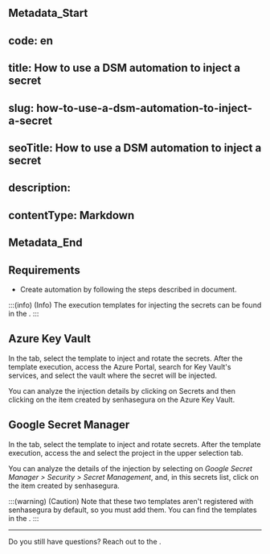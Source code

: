 ## Metadata_Start 
## code: en
## title: How to use a DSM automation to inject a secret 
## slug: how-to-use-a-dsm-automation-to-inject-a-secret 
## seoTitle: How to use a DSM automation to inject a secret 
## description:  
## contentType: Markdown 
## Metadata_End
## Requirements

* Create automation by following the steps described in document.

:::(info) (Info)
The execution templates for injecting the secrets can be found in the .
:::

## Azure Key Vault

In the  tab, select the  template to inject and rotate the secrets. After the template execution, access the Azure Portal, search for Key Vault's services, and select the vault where the secret will be injected.

You can analyze the injection details by clicking on Secrets and then clicking on the item created by senhasegura on the Azure Key Vault.

## Google Secret Manager

In the  tab, select the  template to inject and rotate secrets. After the template execution, access the  and select the project in the upper selection tab.

You can analyze the details of the injection by selecting on *Google Secret Manager > Security > Secret Management*, and, in this secrets list, click on the item created by senhasegura.

:::(warning) (Caution)
Note that these two templates aren't registered with senhasegura by default, so you must add them. You can find the templates in the .
:::

---

Do you still have questions? Reach out to the .